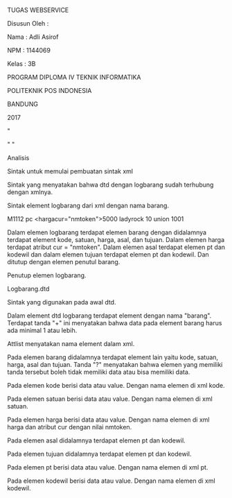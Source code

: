 TUGAS WEBSERVICE


Disusun Oleh :

Nama : Adli Asirof

NPM : 1144069

Kelas : 3B

PROGRAM DIPLOMA IV TEKNIK INFORMATIKA

POLITEKNIK POS INDONESIA

BANDUNG

2017


"<?xml encoding="UTF-8"?>

<!ELEMENT logbarang (barang)+>"
<!ATTLIST logbarang
    xmlns CDATA #FIXED ''>

<!ELEMENT barang (kode?,satuan?,harga,asal,tujuan)>
<!ATTLIST barang
    xmlns CDATA #FIXED ''>

<!ELEMENT kode (#PCDATA)>
<!ATTLIST kode
    xmlns CDATA #FIXED ''>

<!ELEMENT satuan (#PCDATA)>
<!ATTLIST satuan
    xmlns CDATA #FIXED ''>

<!ELEMENT harga (#PCDATA)>
<!ATTLIST harga
    xmlns CDATA #FIXED ''
    cur NMTOKEN #REQUIRED>

<!ELEMENT asal (pt,kodewil)>
<!ATTLIST asal
    xmlns CDATA #FIXED ''>

<!ELEMENT tujuan (pt,kodewil)>
<!ATTLIST tujuan
    xmlns CDATA #FIXED ''>

<!ELEMENT pt (#PCDATA)>
<!ATTLIST pt
    xmlns CDATA #FIXED ''>

<!ELEMENT kodewil (#PCDATA)>
<!ATTLIST kodewil
    xmlns CDATA #FIXED ''>"

Analisis

<?xmlversion="1.0"encoding="UTF-8"?>
Sintak untuk memulai pembuatan sintak xml

<!DOCTYPElogbarangSYSTEM"logbarang.dtd">
Sintak yang menyatakan bahwa dtd dengan logbarang sudah terhubung dengan xmlnya.

<logbarang>
Sintak element logbarang dari xml dengan nama barang.

<barang> <kode>M1112</kode> <satuan>pc</satuan> <hargacur="nmtoken">5000</harga> <asal> <pt>ladyrock</pt> <kodewil>10</kodewil> </asal> <tujuan> <pt>union</pt> <kodewil>1001</kodewil> </tujuan></barang>

Dalam elemen logbarang terdapat elemen barang dengan didalamnya terdapat element kode, satuan, harga, asal, dan tujuan. Dalam elemen harga terdapat atribut cur = "nmtoken". Dalam elemen asal terdapat elemen pt dan kodewil dan dalam elemen tujuan terdapat elemen pt dan kodewil. Dan ditutup dengan elemen penutul barang.

</logbarang>
Penutup elemen logbarang.

Logbarang.dtd

<?xml encoding="UTF-8"?>
Sintak yang digunakan pada awal dtd.

<!ELEMENTlogbarang (barang)+>
Dalam element dtd logbarang terdapat element dengan nama "barang". Terdapat tanda "+" ini menyatakan bahwa data pada element barang harus ada minimal 1 atau lebih.

<!ATTLISTlogbarang xmlns CDATA#FIXED_''_>
Attlist menyatakan nama element dalam xml.

<!ELEMENTbarang (kode?,satuan,harga,asal,tujuan)>
Pada elemen barang didalamnya terdapat element lain yaitu kode, satuan, harga, asal dan tujuan. Tanda "?" menyatakan bahwa elemen yang memiliki tanda tersebut boleh tidak memiliki data atau bisa memiliki data.

<!ELEMENTkode(#PCDATA)><!ATTLISTkode xmlns CDATA#FIXED_''_>
Pada elemen kode berisi data atau value. Dengan nama elemen di xml kode.

<!ELEMENTsatuan(#PCDATA)><!ATTLISTsatuan xmlns CDATA#FIXED_''_>
Pada elemen satuan berisi data atau value. Dengan nama elemen di xml satuan.

<!ELEMENTharga(#PCDATA)><!ATTLISTharga xmlns CDATA#FIXED_''_ cur NMTOKEN#IMPLIED>
Pada elemen harga berisi data atau value. Dengan nama elemen di xml harga dan atribut cur dengan nilai nmtoken.

<!ELEMENTasal (pt,kodewil)><!ATTLISTasal xmlns CDATA#FIXED_''_>
Pada elemen asal didalamnya terdapat elemen pt dan kodewil.

<!ELEMENTtujuan (pt,kodewil)><!ATTLISTtujuan xmlns CDATA#FIXED_''_>
Pada elemen tujuan didalamnya terdapat elemen pt dan kodewil.

<!ELEMENTpt(#PCDATA)><!ATTLISTpt xmlns CDATA#FIXED_''_>
Pada elemen pt berisi data atau value. Dengan nama elemen di xml pt.

<!ELEMENTkodewil(#PCDATA)><!ATTLISTkodewil xmlns CDATA#FIXED_''_>
Pada elemen kodewil berisi data atau value. Dengan nama elemen di xml kodewil.
